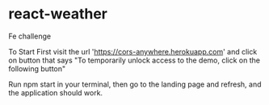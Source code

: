# react-weather
Fe challenge

To Start
First visit the url 'https://cors-anywhere.herokuapp.com' and click on button
that says "To temporarily unlock access to the demo, click on the following button"

Run npm start in your terminal, then go to the landing page and refresh, and the application should work.
